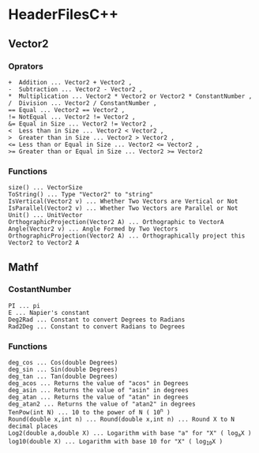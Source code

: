 <!DOCTYPE html>
<html>
<head>
</head>
<body>
<h1 id="headerfilesc">HeaderFilesC++</h1>
<h2 id="vector2">Vector2</h2>
<h3 id="oprators">Oprators</h3>
<pre><code>+  Addition ... Vector2 + Vector2 , 
-  Subtraction ... Vector2 - Vector2 ,
*  Multiplication ... Vector2 * Vector2 or Vector2 * ConstantNumber ,
/  Division ... Vector2 / ConstantNumber ,
== Equal ... Vector2 == Vector2 ,
!= NotEqual ... Vector2 != Vector2 ,
&amp;= Equal in Size ... Vector2 != Vector2 ,
&lt;  Less than in Size ... Vector2 &lt; Vector2 ,
&gt;  Greater than in Size ... Vector2 &gt; Vector2 ,
&lt;= Less than or Equal in Size ... Vector2 &lt;= Vector2 ,
&gt;= Greater than or Equal in Size ... Vector2 &gt;= Vector2 
</code></pre>
<h3 id="functions">Functions</h3>
<pre><code>size() ... VectorSize
ToString() ... Type &quot;Vector2&quot; to &quot;string&quot;
IsVertical(Vector2 v) ... Whether Two Vectors are Vertical or Not
IsParallel(Vector2 v) ... Whether Two Vectors are Parallel or Not
Unit() ... UnitVector
OrthographicProjection(Vector2 A) ... Orthographic to VectorA
Angle(Vector2 v) ... Angle Formed by Two Vectors
OrthographicProjection(Vector2 A) ... Orthographically project this Vector2 to Vector2 A
</code></pre>
<h2 id="mathf">Mathf</h2>
<h3 id="costantnumber">CostantNumber</h3>
<pre><code>PI ... pi
E ... Napier's constant
Deg2Rad ... Constant to convert Degrees to Radians
Rad2Deg ... Constant to convert Radians to Degrees
</code></pre>
<h3 id="functions">Functions</h3>
<pre><code>deg_cos ... Cos(double Degrees)
deg_sin ... Sin(double Degrees)
deg_tan ... Tan(double Degrees)
deg_acos ... Returns the value of &quot;acos&quot; in Degrees
deg_asin ... Returns the value of &quot;asin&quot; in degrees
deg_atan ... Returns the value of &quot;atan&quot; in degrees
deg_atan2 ... Returns the value of &quot;atan2&quot; in degrees
TenPow(int N) ... 10 to the power of N ( 10<sup>n</sup> ) 
Round(double x,int n) ... Round(double x,int n) ... Round X to N decimal places
Log2(double a,double X) ... Logarithm with base "a" for "X" ( log<sub>a</sub>X )
log10(double X) ... Logarithm with base 10 for "X" ( log<sub>10</sub>X )
</code></pre>
</body>
</html>
